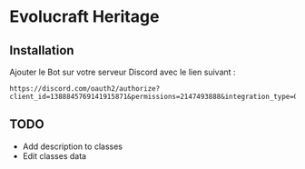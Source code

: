 # Evolucraft Heritage

## Installation

Ajouter le Bot sur votre serveur Discord avec le lien suivant :

```
https://discord.com/oauth2/authorize?client_id=1388845769141915871&permissions=2147493888&integration_type=0&scope=bot+applications.commands
```

## TODO

-   Add description to classes
-   Edit classes data
